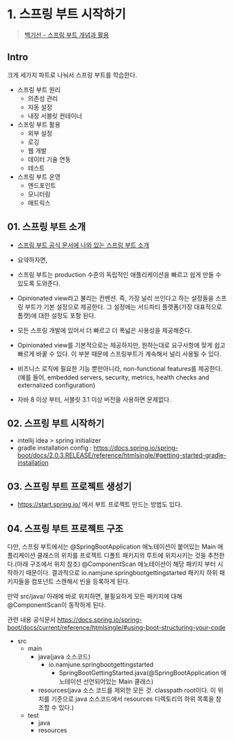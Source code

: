 # 1. 스프링 부트 시작하기

> [백기선 - 스프링 부트 개념과 활용](https://www.inflearn.com/course/%EC%8A%A4%ED%94%84%EB%A7%81%EB%B6%80%ED%8A%B8/)

## Intro

크게 세가지 파트로 나눠서 스프링 부트를 학습한다.

* 스프링 부트 원리
  * 의존성 관리
  * 자동 설정
  * 내장 서블릿 컨테이너
* 스프링 부트 활용
  * 외부 설정
  * 로깅
  * 웹 개발
  * 데이터 기술 연동
  * 테스트
* 스프링 부트 운영
  * 엔드포인트
  * 모니터링
  * 매트릭스

## 01. 스프링 부트 소개

* [스프링 부트 공식 문서에 나와 있는 스프링 부트 소개](https://docs.spring.io/spring-boot/docs/2.0.3.RELEASE/reference/htmlsingle/#getting-started-introducing-spring-boot)

* 요약하자면,
* 스프링 부트는 production 수준의 독립적인 애플리케이션을 빠르고 쉽게 만들 수 있도록 도와준다.
* Opinionated view라고 불리는 컨벤션. 즉, 가장 널리 쓰인다고 하는 설정들을 스프링 부트가 기본 설정으로 제공한다. 그 설정에는 서드파티 플랫폼(가장 대표적으로 톰캣)에 대한 설정도 포함 된다.
* 모든 스프링 개발에 있어서 더 빠르고 더 폭넓은 사용성을 제공해준다.
* Opinionated view를 기본적으로는 제공하지만, 원하는대로 요구사항에 맞게 쉽고 빠르게 바꿀 수 있다. 이 부분 때문에 스프링부트가 계속해서 널리 사용될 수 있다.
* 비즈니스 로직에 필요한 기능 뿐만아니라, non-functional features를 제공한다.(예를 들어, embedded servers, security, metrics, health checks and externalized configuration)
* 자바 8 이상 부터, 서블릿 3.1 이상 버전을 사용하면 문제없다.

## 02. 스프링 부트 시작하기

* intellij idea > spring initializer
* gradle installation config : https://docs.spring.io/spring-boot/docs/2.0.3.RELEASE/reference/htmlsingle/#getting-started-gradle-installation

## 03. 스프링 부트 프로젝트 생성기

*  https://start.spring.io/ 에서 부트 프로젝트 만드는 방법도 있다.

## 04. 스프링 부트 프로젝트 구조

다만, 스프링 부트에서는 @SpringBootApplication 애노테이션이 붙어있는 Main 애플리케이션 클래스의 위치를 프로젝트 디폴트 패키지의 루트에 위치시키는 것을 추천한다.(아래 구조에서 위치 참조) @ComponentScan 애노테이션이 해당 패키지 부터 시작하기 때문이다. 결과적으로 io.namjune.springbootgettingstarted 패키지 하위 패키지들을 컴포넌트 스캔해서 빈을 등록하게 된다.

만약 src/java/ 아래에 바로 위치하면, 불필요하게 모든 패키지에 대해 @ComponentScan이 동작하게 된다.

관련 내용 공식문서 https://docs.spring.io/spring-boot/docs/current/reference/htmlsingle/#using-boot-structuring-your-code

* src
  * main
    * java(java 소스코드)
      * io.namjune.springbootgettingstarted
        * SpringBootGettingStarted.java(@SpringBootApplication 애노테이션 선언되어있는 Main 클래스)
    * resources(java 소스 코드를 제외한 모든 것. classpath root이다. 이 위치를 기준으로 java 소스코드에서 resources 디렉토리의 하위 목록을 참조할 수 있다.)
  * test
    * java
    * resources

